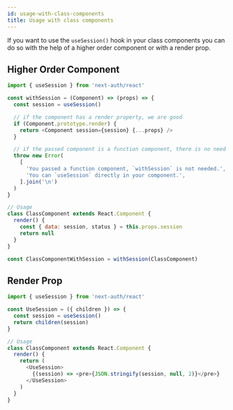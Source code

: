 ```yaml
---
id: usage-with-class-components
title: Usage with class components
---
```


If you want to use the `useSession()` hook in your class components you can do so with the help of a higher order component or with a render prop.

## Higher Order Component

```js
import { useSession } from 'next-auth/react'

const withSession = (Component) => (props) => {
  const session = useSession()

  // if the component has a render property, we are good
  if (Component.prototype.render) {
    return <Component session={session} {...props} />
  }

  // if the passed component is a function component, there is no need for this wrapper
  throw new Error(
    [
      'You passed a function component, `withSession` is not needed.',
      'You can `useSession` directly in your component.',
    ].join('\n')
  )
}

// Usage
class ClassComponent extends React.Component {
  render() {
    const { data: session, status } = this.props.session
    return null
  }
}

const ClassComponentWithSession = withSession(ClassComponent)
```

## Render Prop

```js
import { useSession } from 'next-auth/react'

const UseSession = ({ children }) => {
  const session = useSession()
  return children(session)
}

// Usage
class ClassComponent extends React.Component {
  render() {
    return (
      <UseSession>
        {(session) => <pre>{JSON.stringify(session, null, 2)}</pre>}
      </UseSession>
    )
  }
}
```
